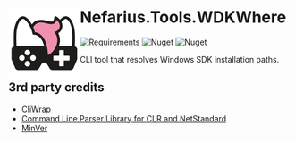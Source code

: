 # <img src="assets/NSS-128x128.png" align="left" />Nefarius.Tools.WDKWhere

![Requirements](https://img.shields.io/badge/Requires-.NET%208.0-blue.svg)
[![Nuget](https://img.shields.io/nuget/v/Nefarius.Tools.WDKWhere)](https://www.nuget.org/packages/Nefarius.Tools.WDKWhere/)
[![Nuget](https://img.shields.io/nuget/dt/Nefarius.Tools.WDKWhere)](https://www.nuget.org/packages/Nefarius.Tools.WDKWhere/)

CLI tool that resolves Windows SDK installation paths.

## 3rd party credits

- [CliWrap](https://github.com/Tyrrrz/CliWrap)
- [Command Line Parser Library for CLR and NetStandard](https://github.com/commandlineparser/commandline)
- [MinVer](https://github.com/adamralph/minver)
